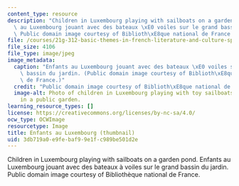 ```yaml
---
content_type: resource
description: "Children in Luxembourg playing with sailboats on a garden pond. Enfants\
  \ au Luxembourg jouant avec des bateaux \xE0 voiles sur le grand bassin du jardin.\
  \ Public domain image courtesy of Biblioth\xE8que national de France."
file: /courses/21g-312-basic-themes-in-french-literature-and-culture-spring-2011/3db719a0e9febaf99e1fc989be501d2e_21g-312s11-th.jpg
file_size: 4106
file_type: image/jpeg
image_metadata:
  caption: "Enfants au Luxembourg jouant avec des bateaux \xE0 voiles sur le grand\
    \ bassin du jardin. (Public domain image courtesy of Biblioth\xE8que national\
    \ de France.)"
  credit: "Public domain image courtesy of Biblioth\xE8que national de France."
  image-alt: Photo of children in Luxembourg playing with toy sailboats on a pool
    in a public garden.
learning_resource_types: []
license: https://creativecommons.org/licenses/by-nc-sa/4.0/
ocw_type: OCWImage
resourcetype: Image
title: Enfants au Luxembourg (thumbnail)
uid: 3db719a0-e9fe-baf9-9e1f-c989be501d2e
---
```

Children in Luxembourg playing with sailboats on a garden pond. Enfants au Luxembourg jouant avec des bateaux à voiles sur le grand bassin du jardin. Public domain image courtesy of Bibliothèque national de France.